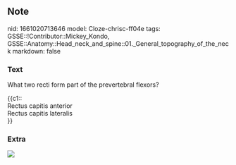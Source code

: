 ## Note
nid: 1661020713646
model: Cloze-chrisc-ff04e
tags: GSSE::!Contributor::Mickey_Kondo, GSSE::Anatomy::Head_neck_and_spine::01._General_topography_of_the_neck
markdown: false

### Text
What two recti form part of the prevertebral flexors?
<div>
  {{c1::
  <div>
    Rectus capitis anterior
  </div>
  <div>
    Rectus capitis lateralis
  </div>}}
</div>

### Extra
<img src="neck-muscles.gif">
